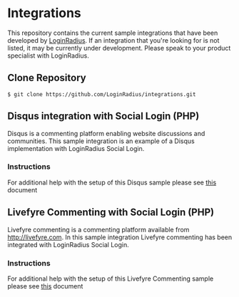 # Integrations
This repository contains the current sample integrations that have been developed by [LoginRadius](http://loginradius.com "LoginRadius"). If an integration that you're looking for is not listed, it may be currently under development. Please speak to your product specialist with LoginRadius.

## Clone Repository

	$ git clone https://github.com/LoginRadius/integrations.git

## Disqus integration with Social Login (PHP)
Disqus is a commenting platform enabling website discussions and communities. This sample integration is an example of a Disqus implementation with LoginRadius Social Login.

### Instructions
For additional help with the setup of this Disqus sample please see [this](http://apidocs.loginradius.com/docs/disqus) document

## Livefyre Commenting with Social Login (PHP)
Livefyre commenting is a commenting platform available from http://livefyre.com. In this sample integration Livefyre commenting has been integrated with LoginRadius Social Login.

### Instructions
For additional help with the setup of this Livefyre Commenting sample please see [this](http://apidocs.loginradius.com/docs/livefyre-commenting) document
